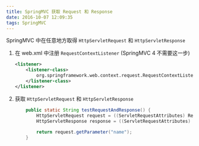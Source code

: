 ```yaml
---
title: SpringMVC 获取 Request 和 Response
date: 2016-10-07 12:09:35
tags: SpringMVC
---
```


SpringMVC 中在任意地方取得 `HttpServletRequest` 和 `HttpServletResponse`

1. 在 web.xml 中注册 `RequestContextListener` (SpringMVC 4 不需要这一步)

    ```xml
    <listener>  
        <listener-class>  
            org.springframework.web.context.request.RequestContextListener  
        </listener-class>  
    </listener>
    ```

2. 获取 `HttpServletRequest` 和 `HttpServletResponse`

    ```java
        public static String testRequestAndResponse() {
            HttpServletRequest request = ((ServletRequestAttributes) RequestContextHolder.getRequestAttributes()).getRequest();
            HttpServletResponse response = ((ServletRequestAttributes) RequestContextHolder.getRequestAttributes()).getResponse();
            
            return request.getParameter("name");
        }
    ```
